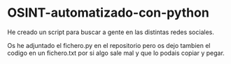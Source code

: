 # OSINT-automatizado-con-python

He creado un script para buscar a gente en las distintas redes sociales. 

Os he adjuntado el fichero.py en el repositorio pero os dejo tambien el codigo en un fichero.txt por si algo sale mal y que lo podais copiar y pegar.
